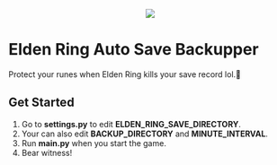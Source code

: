 <p align="center">
  <img src="https://image.api.playstation.com/vulcan/ap/rnd/202108/0410/np2Eb60bDep9fDWtqNNSzqZI.png">
</p>

# Elden Ring Auto Save Backupper
Protect your runes when Elden Ring kills your save record lol.💩

## Get Started
1. Go to **settings.py** to edit **ELDEN_RING_SAVE_DIRECTORY**.
2. Your can also edit **BACKUP_DIRECTORY** and **MINUTE_INTERVAL**.
3. Run **main.py** when you start the game.
4. Bear witness!